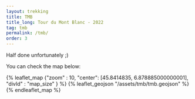 ```yaml
---
layout: trekking
title: TMB 
title_long: Tour du Mont Blanc - 2022
tag: tmb
permalink: /tmb/
order: 3
---
```


Half done unfortunately ;)

You can check the map below:

{% leaflet_map {"zoom" : 10,
                "center": [45.8414835, 6.878885000000001],
                "divId" : "map_size" } %}
    {% leaflet_geojson "/assets/tmb/tmb.geojson" %}
{% endleaflet_map %}

<br />
